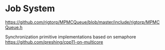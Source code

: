 # Job System

https://github.com/rigtorp/MPMCQueue/blob/master/include/rigtorp/MPMCQueue.h

Synchronization primitive implementations based on semaphore
https://github.com/preshing/cpp11-on-multicore
